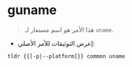 # guname

> هذا الأمر هو اسم مستعار لـ `uname`.

- إعرض التوثيقات للأمر الأصلي:

`tldr {{[-p|--platform]}} common uname`
